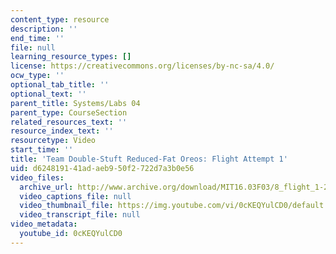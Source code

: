 ```yaml
---
content_type: resource
description: ''
end_time: ''
file: null
learning_resource_types: []
license: https://creativecommons.org/licenses/by-nc-sa/4.0/
ocw_type: ''
optional_tab_title: ''
optional_text: ''
parent_title: Systems/Labs 04
parent_type: CourseSection
related_resources_text: ''
resource_index_text: ''
resourcetype: Video
start_time: ''
title: 'Team Double-Stuft Reduced-Fat Oreos: Flight Attempt 1'
uid: d6248191-41ad-aeb9-50f2-722d7a3b0e56
video_files:
  archive_url: http://www.archive.org/download/MIT16.03F03/8_flight_1-220k.mp4
  video_captions_file: null
  video_thumbnail_file: https://img.youtube.com/vi/0cKEQYulCD0/default.jpg
  video_transcript_file: null
video_metadata:
  youtube_id: 0cKEQYulCD0
---
```


